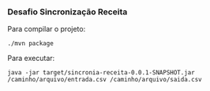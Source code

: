 ### Desafio Sincronização Receita

Para compilar o projeto:

    ./mvn package

Para executar:

    java -jar target/sincronia-receita-0.0.1-SNAPSHOT.jar /caminho/arquivo/entrada.csv /caminho/arquivo/saida.csv


